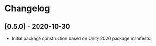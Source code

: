 # Changelog

## [0.5.0] - 2020-10-30
- Initial package construction based on Unity 2020 package manifests.